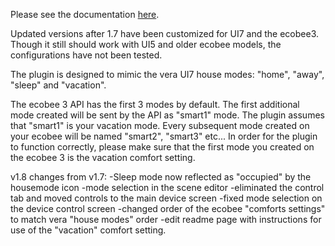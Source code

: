 Please see the documentation <a href="http://watou.github.io/vera-ecobee/">here</a>.


Updated versions after 1.7 have been customized for UI7 and the ecobee3. Though it still should work with UI5 and older ecobee models, the configurations have not been tested.

The plugin is designed to mimic the vera UI7 house modes: "home", "away", "sleep" and "vacation".

The ecobee 3 API has the first 3 modes by default. The first additional mode created will be sent by the API as "smart1" mode. The plugin assumes that "smart1" is your vacation mode. Every subsequent mode created on your ecobee will be named "smart2", "smart3" etc...
In order for the plugin to function correctly, please make sure that the first mode you created on the ecobee 3 is the vacation comfort setting.

v1.8 changes from v1.7:
-Sleep mode now reflected as "occupied" by the housemode icon
-mode selection in the scene editor
-eliminated the control tab and moved controls to the main device screen
-fixed mode selection on the device control screen
-changed order of the ecobee "comforts settings" to match vera "house modes" order
-edit  readme page with instructions for use of the "vacation" comfort setting.
